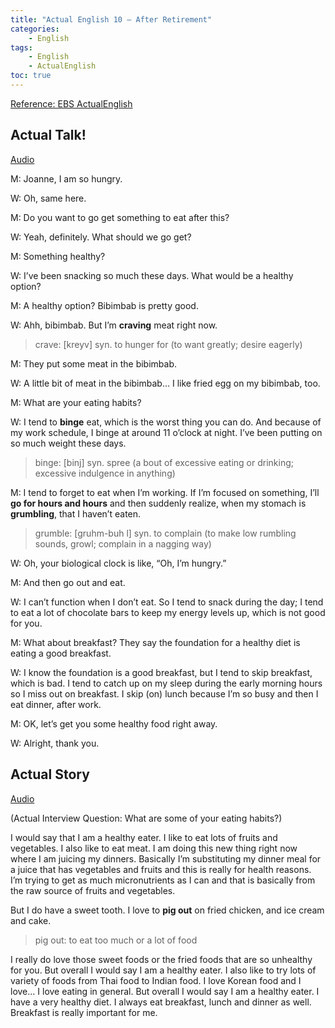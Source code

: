 ```yaml
---
title: "Actual English 10 – After Retirement"
categories:
    - English
tags:
    - English
    - ActualEnglish
toc: true
---
```


[Reference: EBS ActualEnglish](http://home.ebse.co.kr/actualenglish/)

## Actual Talk!
[Audio](https://my.pcloud.com/publink/show?code=XZknQx7ZJdxhVRw79dyIaWjueq9IOm9Ilep7)

M: Joanne, I am so hungry.

W: Oh, same here.

M: Do you want to go get something to eat after this?

W: Yeah, definitely. What should we go get?

M: Something healthy?

W: I’ve been snacking so much these days. What would be a healthy option?

M: A healthy option? Bibimbab is pretty good.

W: Ahh, bibimbab. But I’m **craving** meat right now.

> crave: [kreyv]  syn. to hunger for             (to want greatly; desire eagerly)

M: They put some meat in the bibimbab.

W: A little bit of meat in the bibimbab… I like fried egg on my bibimbab, too.

M: What are your eating habits?

W: I tend to **binge** eat, which is the worst thing you can do. And because of my work schedule, I binge at around 11 o’clock at night. I’ve been putting on so much weight these days.

> binge: [binj]  syn. spree                     (a bout of excessive eating or drinking; excessive indulgence in anything)

M: I tend to forget to eat when I’m working. If I’m focused on something, I’ll **go for hours and hours** and then suddenly realize, when my stomach is **grumbling**, that I haven’t eaten.

> grumble: [gruhm-buh l]  syn. to complain    (to make low rumbling sounds, growl; complain in a nagging way)

W: Oh, your biological clock is like, “Oh, I’m hungry.”

M: And then go out and eat.

W: I can’t function when I don’t eat. So I tend to snack during the day; I tend to eat a lot of chocolate bars to keep my energy levels up, which is not good for you.

M: What about breakfast? They say the foundation for a healthy diet is eating a good breakfast.

W: I know the foundation is a good breakfast, but I tend to skip breakfast, which is bad. I tend to catch up on my sleep during the early morning hours so I miss out on breakfast. I skip (on) lunch because I’m so busy and then I eat dinner, after work.

M: OK, let’s get you some healthy food right away.

W: Alright, thank you.


## Actual Story
[Audio](https://my.pcloud.com/publink/show?code=XZJnQx7ZhQYVVMWRtpQmYmkItS5g7RczPLoX)

(Actual Interview Question: What are some of your eating habits?)

I would say that I am a healthy eater. I like to eat lots of fruits and vegetables. I also like to eat meat. I am doing this new thing right now where I am juicing my dinners. Basically I’m substituting my dinner meal for a juice that has vegetables and fruits and this is really for health reasons. I’m trying to get as much micronutrients as I can and that is basically from the raw source of fruits and vegetables.

But I do have a sweet tooth. I love to **pig out** on fried chicken, and ice cream and cake.

> pig out: to eat too much or a lot of food

I really do love those sweet foods or the fried foods that are so unhealthy for you. But overall I would say I am a healthy eater. I also like to try lots of variety of foods from Thai food to Indian food. I love Korean food and I love… I love eating in general. But overall I would say I am a healthy eater. I have a very healthy diet. I always eat breakfast, lunch and dinner as well. Breakfast is really important for me.
